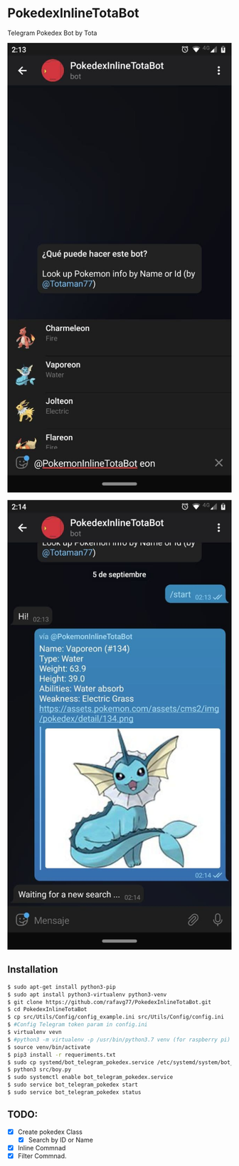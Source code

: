 # PokedexInlineTotaBot
Telegram Pokedex Bot by Tota

![screen](https://raw.githubusercontent.com/rafavg77/PokedexInlineTotaBot/main/img/1.jpg)

![screen](https://raw.githubusercontent.com/rafavg77/PokedexInlineTotaBot/main/img/2.jpg)

## Installation
```bash
$ sudo apt-get install python3-pip
$ sudo apt install python3-virtualenv python3-venv
$ git clone https://github.com/rafavg77/PokedexInlineTotaBot.git
$ cd PokedexInlineTotaBot 
$ cp src/Utils/Config/config_example.ini src/Utils/Config/config.ini
$ #Config Telegram token param in config.ini
$ virtualenv vevn
$ #python3 -m virtualenv -p /usr/bin/python3.7 venv (for raspberry pi)
$ source venv/bin/activate
$ pip3 install -r requeriments.txt
$ sudo cp systemd/bot_telegram_pokedex.service /etc/systemd/system/bot_telegram_pokedex.service
$ python3 src/boy.py
$ sudo systemctl enable bot_telegram_pokedex.service
$ sudo service bot_telegram_pokedex start
$ sudo service bot_telegram_pokedex status
```

## TODO:

- [x] Create pokedex Class
    - [X] Search by ID or Name
- [x] Inline Commnad
- [X] Filter Commnad.
